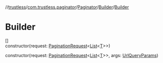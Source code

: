 //[trustless](../../../../index.md)/[com.trustless.paginator](../../index.md)/[Paginator](../index.md)/[Builder](index.md)/[Builder](-builder.md)

# Builder

[]\
constructor(request: [PaginationRequest](../../-pagination-request/index.md)&lt;[List](https://kotlinlang.org/api/latest/jvm/stdlib/kotlin.collections/-list/index.html)&lt;[T](index.md)&gt;&gt;)

constructor(request: [PaginationRequest](../../-pagination-request/index.md)&lt;[List](https://kotlinlang.org/api/latest/jvm/stdlib/kotlin.collections/-list/index.html)&lt;[T](index.md)&gt;&gt;, args: [UrlQueryParams](../../../com.trustless.queryParams/-url-query-params/index.md))
